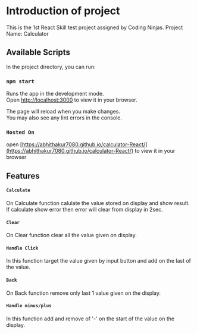 # Introduction of project
This is the 1st React Skill test project assigned by Coding Ninjas.
Project Name: Calculator

## Available Scripts

In the project directory, you can run:

### `npm start`

Runs the app in the development mode.\
Open [http://localhost:3000](http://localhost:3000) to view it in your browser.

The page will reload when you make changes.\
You may also see any lint errors in the console.

### `Hosted On`
open [https://abhithakur7080.github.io/calculator-React/](https://abhithakur7080.github.io/calculator-React/) to view it in your browser

## Features

#### `Calculate`
On Calculate function calulate the value stored on display and show result.
If calculate show error then error will clear from display in 2sec.

#### `Clear`
On Clear function clear all the value given on display.

#### `Handle Click`
In this function target the value given by input button and add on the last of the value.

#### `Back`
On Back function remove only last 1 value given on the display.

#### `Handle minus/plus`
In this function add and remove of '-' on the start of the value on the display.